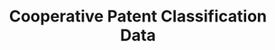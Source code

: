 ---
layout: default
bigquery: https://console.cloud.google.com/bigquery?p=patents-public-data&d=cpc&page=dataset
citation: '“Cooperative Patent Classification” by the EPO and USPTO, for public use. '
contributors: EPO, USPTO
cost: None
description: Cooperative Patent Classification Data contains the scheme and definitions
  of the Cooperative Patent Classification system for classifying patent documents.
  The CPC is the result of a partnership between the EPO and the USPTO in their joint
  effort to develop a common, internationally compatible classification system for
  technical documents, in particular patent publications, which will be used by both
  offices in the patent granting process
documentation: https://www.cooperativepatentclassification.org/cpcSchemeAndDefinitions
last_edit: Mon, 04 Apr 2022 19:07:06 GMT
location: https://www.cooperativepatentclassification.org/index
maintained_by: USPTO, EPO
schema_fields: '[''notAllocatable'', ''additional_only'', ''application_references'',
  ''symbol'', ''level'', ''definition'', ''date_revised'', ''parents'', ''childGroups'',
  ''ipc_concordant'', ''residual_references'', ''sizeCache'', ''dateRevised'', ''applicationReferences'',
  ''informativeReferences'', ''title_full'', ''children'', ''residualReferences'',
  ''ipcConcordant'', ''synonyms'', ''glossary'', ''child_groups'', ''limiting_references'',
  ''titleFull'', ''breakdownCode'', ''informative_references'', ''status'', ''titlePart'',
  ''not_allocatable'', ''title_part'', ''breakdown_code'', ''limitingReferences'']'
shortname: cooperative_patent_classification
tags:
- patents
- science
title: Cooperative Patent Classification Data
uuid: 984374a7-16e9-4b35-9445-458daceb01bf
---